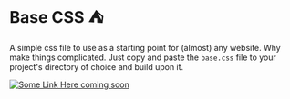 # Base CSS ⛺️
A simple css file to use as a starting point for (almost) any website. Why make things complicated.
Just copy and paste the `base.css` file to your project's directory of choice and build upon it.


[![Some Link Here coming soon](https://upload.wikimedia.org/wikipedia/commons/d/d5/CSS3_logo_and_wordmark.svg)](https://hsnyc.co)


